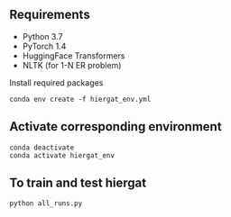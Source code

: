 ## Requirements 
* Python 3.7
* PyTorch 1.4
* HuggingFace Transformers
* NLTK (for 1-N ER problem)

Install required packages
```
conda env create -f hiergat_env.yml
```

## Activate corresponding environment 
```
conda deactivate 
conda activate hiergat_env
```

## To train and test hiergat
```
python all_runs.py
```